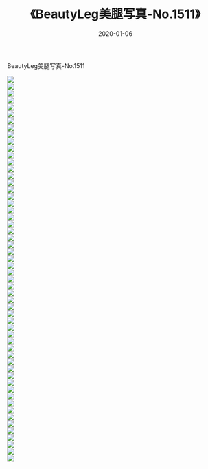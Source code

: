 ﻿---
layout: post
title:  《BeautyLeg美腿写真-No.1511》
date:   2020-01-06
img: http://img.660000.xyz/Sharelink/网络美图/2020/BeautyLeg美腿写真-No.1511/000.jpg
categories: [美女, 清纯, 唯美]
---

BeautyLeg美腿写真-No.1511

  ![](http://img.660000.xyz/Sharelink/网络美图/2020/BeautyLeg美腿写真-No.1511/001.jpg) <br> ![](http://img.660000.xyz/Sharelink/网络美图/2020/BeautyLeg美腿写真-No.1511/002.jpg) <br> ![](http://img.660000.xyz/Sharelink/网络美图/2020/BeautyLeg美腿写真-No.1511/003.jpg) <br> ![](http://img.660000.xyz/Sharelink/网络美图/2020/BeautyLeg美腿写真-No.1511/004.jpg) <br> ![](http://img.660000.xyz/Sharelink/网络美图/2020/BeautyLeg美腿写真-No.1511/005.jpg) <br> ![](http://img.660000.xyz/Sharelink/网络美图/2020/BeautyLeg美腿写真-No.1511/006.jpg) <br> ![](http://img.660000.xyz/Sharelink/网络美图/2020/BeautyLeg美腿写真-No.1511/007.jpg) <br> ![](http://img.660000.xyz/Sharelink/网络美图/2020/BeautyLeg美腿写真-No.1511/008.jpg) <br> ![](http://img.660000.xyz/Sharelink/网络美图/2020/BeautyLeg美腿写真-No.1511/009.jpg) <br> ![](http://img.660000.xyz/Sharelink/网络美图/2020/BeautyLeg美腿写真-No.1511/010.jpg) <br> ![](http://img.660000.xyz/Sharelink/网络美图/2020/BeautyLeg美腿写真-No.1511/011.jpg) <br> ![](http://img.660000.xyz/Sharelink/网络美图/2020/BeautyLeg美腿写真-No.1511/012.jpg) <br> ![](http://img.660000.xyz/Sharelink/网络美图/2020/BeautyLeg美腿写真-No.1511/013.jpg) <br> ![](http://img.660000.xyz/Sharelink/网络美图/2020/BeautyLeg美腿写真-No.1511/014.jpg) <br> ![](http://img.660000.xyz/Sharelink/网络美图/2020/BeautyLeg美腿写真-No.1511/015.jpg) <br> ![](http://img.660000.xyz/Sharelink/网络美图/2020/BeautyLeg美腿写真-No.1511/016.jpg) <br> ![](http://img.660000.xyz/Sharelink/网络美图/2020/BeautyLeg美腿写真-No.1511/017.jpg) <br> ![](http://img.660000.xyz/Sharelink/网络美图/2020/BeautyLeg美腿写真-No.1511/018.jpg) <br> ![](http://img.660000.xyz/Sharelink/网络美图/2020/BeautyLeg美腿写真-No.1511/019.jpg) <br> ![](http://img.660000.xyz/Sharelink/网络美图/2020/BeautyLeg美腿写真-No.1511/020.jpg) <br> ![](http://img.660000.xyz/Sharelink/网络美图/2020/BeautyLeg美腿写真-No.1511/021.jpg) <br> ![](http://img.660000.xyz/Sharelink/网络美图/2020/BeautyLeg美腿写真-No.1511/022.jpg) <br> ![](http://img.660000.xyz/Sharelink/网络美图/2020/BeautyLeg美腿写真-No.1511/023.jpg) <br> ![](http://img.660000.xyz/Sharelink/网络美图/2020/BeautyLeg美腿写真-No.1511/024.jpg) <br> ![](http://img.660000.xyz/Sharelink/网络美图/2020/BeautyLeg美腿写真-No.1511/025.jpg) <br> ![](http://img.660000.xyz/Sharelink/网络美图/2020/BeautyLeg美腿写真-No.1511/026.jpg) <br> ![](http://img.660000.xyz/Sharelink/网络美图/2020/BeautyLeg美腿写真-No.1511/027.jpg) <br> ![](http://img.660000.xyz/Sharelink/网络美图/2020/BeautyLeg美腿写真-No.1511/028.jpg) <br> ![](http://img.660000.xyz/Sharelink/网络美图/2020/BeautyLeg美腿写真-No.1511/029.jpg) <br> ![](http://img.660000.xyz/Sharelink/网络美图/2020/BeautyLeg美腿写真-No.1511/030.jpg) <br> ![](http://img.660000.xyz/Sharelink/网络美图/2020/BeautyLeg美腿写真-No.1511/031.jpg) <br> ![](http://img.660000.xyz/Sharelink/网络美图/2020/BeautyLeg美腿写真-No.1511/032.jpg) <br> ![](http://img.660000.xyz/Sharelink/网络美图/2020/BeautyLeg美腿写真-No.1511/033.jpg) <br> ![](http://img.660000.xyz/Sharelink/网络美图/2020/BeautyLeg美腿写真-No.1511/034.jpg) <br> ![](http://img.660000.xyz/Sharelink/网络美图/2020/BeautyLeg美腿写真-No.1511/035.jpg) <br> ![](http://img.660000.xyz/Sharelink/网络美图/2020/BeautyLeg美腿写真-No.1511/036.jpg) <br> ![](http://img.660000.xyz/Sharelink/网络美图/2020/BeautyLeg美腿写真-No.1511/037.jpg) <br> ![](http://img.660000.xyz/Sharelink/网络美图/2020/BeautyLeg美腿写真-No.1511/038.jpg) <br> ![](http://img.660000.xyz/Sharelink/网络美图/2020/BeautyLeg美腿写真-No.1511/039.jpg) <br> ![](http://img.660000.xyz/Sharelink/网络美图/2020/BeautyLeg美腿写真-No.1511/040.jpg) <br> ![](http://img.660000.xyz/Sharelink/网络美图/2020/BeautyLeg美腿写真-No.1511/041.jpg) <br> ![](http://img.660000.xyz/Sharelink/网络美图/2020/BeautyLeg美腿写真-No.1511/042.jpg) <br> ![](http://img.660000.xyz/Sharelink/网络美图/2020/BeautyLeg美腿写真-No.1511/043.jpg) <br> ![](http://img.660000.xyz/Sharelink/网络美图/2020/BeautyLeg美腿写真-No.1511/044.jpg) <br> ![](http://img.660000.xyz/Sharelink/网络美图/2020/BeautyLeg美腿写真-No.1511/045.jpg) <br> ![](http://img.660000.xyz/Sharelink/网络美图/2020/BeautyLeg美腿写真-No.1511/046.jpg) <br> ![](http://img.660000.xyz/Sharelink/网络美图/2020/BeautyLeg美腿写真-No.1511/047.jpg) <br> ![](http://img.660000.xyz/Sharelink/网络美图/2020/BeautyLeg美腿写真-No.1511/048.jpg) <br> ![](http://img.660000.xyz/Sharelink/网络美图/2020/BeautyLeg美腿写真-No.1511/049.jpg) <br> ![](http://img.660000.xyz/Sharelink/网络美图/2020/BeautyLeg美腿写真-No.1511/050.jpg) <br> ![](http://img.660000.xyz/Sharelink/网络美图/2020/BeautyLeg美腿写真-No.1511/051.jpg) <br> ![](http://img.660000.xyz/Sharelink/网络美图/2020/BeautyLeg美腿写真-No.1511/052.jpg) <br> ![](http://img.660000.xyz/Sharelink/网络美图/2020/BeautyLeg美腿写真-No.1511/053.jpg) <br> ![](http://img.660000.xyz/Sharelink/网络美图/2020/BeautyLeg美腿写真-No.1511/054.jpg) <br> ![](http://img.660000.xyz/Sharelink/网络美图/2020/BeautyLeg美腿写真-No.1511/055.jpg) <br> ![](http://img.660000.xyz/Sharelink/网络美图/2020/BeautyLeg美腿写真-No.1511/056.jpg) <br>